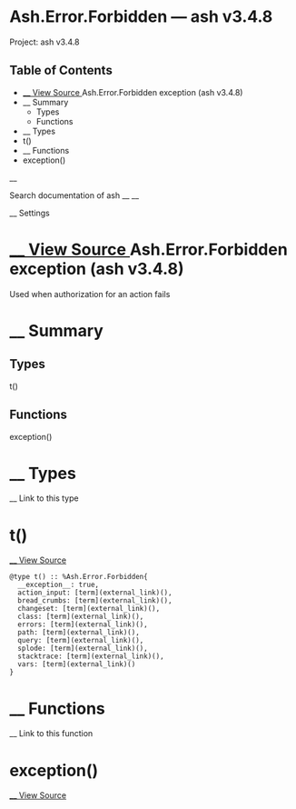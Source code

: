 # Ash.Error.Forbidden — ash v3.4.8

Project: ash v3.4.8

## Table of Contents

- [ __ View Source ](external_link) Ash.Error.Forbidden exception (ash v3.4.8)
- __ Summary
  - Types
  - Functions
- __ Types
- t()
- __ Functions
- exception()

__

Search documentation of ash __ __

__ Settings

#  [ __ View Source ](external_link) Ash.Error.Forbidden exception (ash v3.4.8)

Used when authorization for an action fails

#  __ Summary

##  Types

t()

##  Functions

exception()

#  __ Types

__ Link to this type

# t()

[ __ View Source ](external_link)
    
    
    @type t() :: %Ash.Error.Forbidden{
      __exception__: true,
      action_input: [term](external_link)(),
      bread_crumbs: [term](external_link)(),
      changeset: [term](external_link)(),
      class: [term](external_link)(),
      errors: [term](external_link)(),
      path: [term](external_link)(),
      query: [term](external_link)(),
      splode: [term](external_link)(),
      stacktrace: [term](external_link)(),
      vars: [term](external_link)()
    }

#  __ Functions

__ Link to this function

# exception()

[ __ View Source ](external_link)
